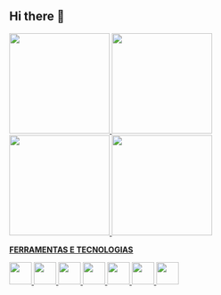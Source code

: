 ## Hi there 👋


<div>
<a href="https://github.com/jesusnicollas">
<img loading="lazy" height="180em" src="https://github-readme-stats.vercel.app/api/top-langs/?jesusnicollas&layout=compact&langs_count=7&theme=dracula"/>
<img loading="lazy" height="180em" src="https://github-readme-stats.vercel.app/api?jesusnicollas&show_icons=true&theme=dracula&include_all_commits=true&count_private=true"/>
</div>

<div>
<a href="https://github.com/jesusnicollas">
<img loading="lazy" height="180em" src="https://github-readme-stats.vercel.app/api/top-langs/?username=jesusnicollas&layout=compact&langs_count=7&theme=dracula"/>
<img loading="lazy" height="180em" src="https://github-readme-stats.vercel.app/api?username=jesusnicollas&show_icons=true&theme=dracula&include_all_commits=true&count_private=true"/>
</div>


<!--
**jesusnicollas/jesusnicollas** is a ✨ _special_ ✨ repository because its `README.md` (this file) appears on your GitHub profile.

Here are some ideas to get you started:

- 🔭 I’m currently working on ...
- 🌱 I’m currently learning ...
- 👯 I’m looking to collaborate on ...
- 🤔 I’m looking for help with ...
- 💬 Ask me about ...
- 📫 How to reach me: ...
- 😄 Pronouns: ...
- ⚡ Fun fact: ...
-->
**FERRAMENTAS E TECNOLOGIAS**

<img loading="lazy" src="https://cdn.jsdelivr.net/gh/devicons/devicon@latest/icons/javascript/javascript-original.svg" width="40" height="40" /> <img loading="lazy" src="https://cdn.jsdelivr.net/gh/devicons/devicon@latest/icons/mysql/mysql-plain-wordmark.svg" width="40" height="40" /> <img loading="lazy" src="https://cdn.jsdelivr.net/gh/devicons/devicon@latest/icons/php/php-original.svg" width="40" height="40" /> 
            <img loading="lazy" src="https://cdn.jsdelivr.net/gh/devicons/devicon@latest/icons/python/python-original-wordmark.svg" width="40" height="40"  /> <img loading="lazy" src="https://cdn.jsdelivr.net/gh/devicons/devicon@latest/icons/git/git-original.svg" width="40" height="40" /> <img loading="lazy" src="https://cdn.jsdelivr.net/gh/devicons/devicon@latest/icons/docker/docker-plain-wordmark.svg" width="40" height="40" /> <img loading="lazy" src="https://cdn.jsdelivr.net/gh/devicons/devicon@latest/icons/amazonwebservices/amazonwebservices-original-wordmark.svg" width="40" height="40" />
          
          

          
